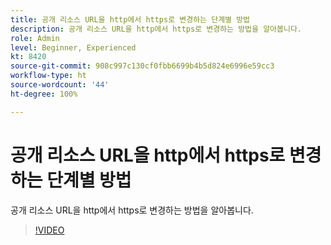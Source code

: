 ```yaml
---
title: 공개 리소스 URL을 http에서 https로 변경하는 단계별 방법
description: 공개 리소스 URL을 http에서 https로 변경하는 방법을 알아봅니다.
role: Admin
level: Beginner, Experienced
kt: 8420
source-git-commit: 908c997c130cf0fbb6699b4b5d824e6996e59cc3
workflow-type: ht
source-wordcount: '44'
ht-degree: 100%

---
```



# 공개 리소스 URL을 http에서 https로 변경하는 단계별 방법

공개 리소스 URL을 http에서 https로 변경하는 방법을 알아봅니다.

>[!VIDEO](https://video.tv.adobe.com/v/335973?quality=12)
